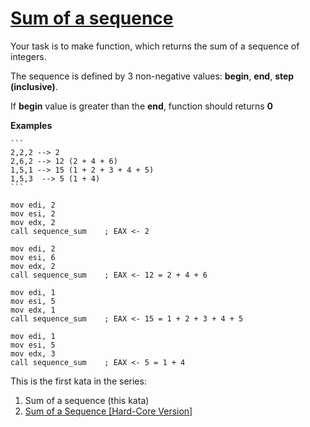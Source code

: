 # [Sum of a sequence](https://www.codewars.com/kata/586f6741c66d18c22800010a)

Your task is to make function, which returns the sum of a sequence of integers.

The sequence is defined by 3 non-negative values: **begin**, **end**, **step (inclusive)**.

If **begin** value is greater than the **end**, function should returns **0**

**Examples**

~~~if-not:nasm
```
2,2,2 --> 2
2,6,2 --> 12 (2 + 4 + 6)
1,5,1 --> 15 (1 + 2 + 3 + 4 + 5)
1,5,3  --> 5 (1 + 4)
```
~~~

```if:nasm
mov edi, 2
mov esi, 2
mov edx, 2
call sequence_sum    ; EAX <- 2

mov edi, 2
mov esi, 6
mov edx, 2
call sequence_sum    ; EAX <- 12 = 2 + 4 + 6

mov edi, 1
mov esi, 5
mov edx, 1
call sequence_sum    ; EAX <- 15 = 1 + 2 + 3 + 4 + 5

mov edi, 1
mov esi, 5
mov edx, 3
call sequence_sum    ; EAX <- 5 = 1 + 4
```

This is the first kata in the series:

1) Sum of a sequence (this kata)  
2) [Sum of a Sequence [Hard-Core Version]](https://www.codewars.com/kata/sum-of-a-sequence-hard-core-version/javascript)
